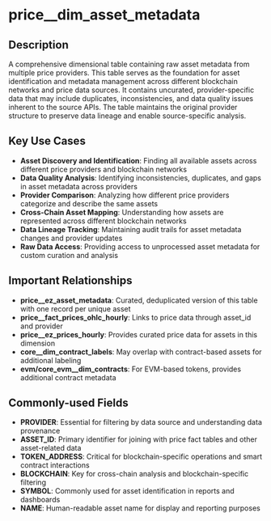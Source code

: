# price__dim_asset_metadata

## Description

A comprehensive dimensional table containing raw asset metadata from multiple price providers. This table serves as the foundation for asset identification and metadata management across different blockchain networks and price data sources. It contains uncurated, provider-specific data that may include duplicates, inconsistencies, and data quality issues inherent to the source APIs. The table maintains the original provider structure to preserve data lineage and enable source-specific analysis.

## Key Use Cases

- **Asset Discovery and Identification**: Finding all available assets across different price providers and blockchain networks
- **Data Quality Analysis**: Identifying inconsistencies, duplicates, and gaps in asset metadata across providers
- **Provider Comparison**: Analyzing how different price providers categorize and describe the same assets
- **Cross-Chain Asset Mapping**: Understanding how assets are represented across different blockchain networks
- **Data Lineage Tracking**: Maintaining audit trails for asset metadata changes and provider updates
- **Raw Data Access**: Providing access to unprocessed asset metadata for custom curation and analysis

## Important Relationships

- **price__ez_asset_metadata**: Curated, deduplicated version of this table with one record per unique asset
- **price__fact_prices_ohlc_hourly**: Links to price data through asset_id and provider
- **price__ez_prices_hourly**: Provides curated price data for assets in this dimension
- **core__dim_contract_labels**: May overlap with contract-based assets for additional labeling
- **evm/core_evm__dim_contracts**: For EVM-based tokens, provides additional contract metadata

## Commonly-used Fields

- **PROVIDER**: Essential for filtering by data source and understanding data provenance
- **ASSET_ID**: Primary identifier for joining with price fact tables and other asset-related data
- **TOKEN_ADDRESS**: Critical for blockchain-specific operations and smart contract interactions
- **BLOCKCHAIN**: Key for cross-chain analysis and blockchain-specific filtering
- **SYMBOL**: Commonly used for asset identification in reports and dashboards
- **NAME**: Human-readable asset name for display and reporting purposes 